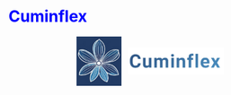 <h1 style="color:blue;">Cuminflex</h1>
<p align="center">
 <img src="https://github.com/Uygur-code/cuminflex/blob/main/cuminflex_logo.jpg" width=80 align="center"> &nbsp; <img src="https://github.com/Uygur-code/cuminflex/blob/main/cuminflex_name.jpg" width=170 align="center">
</p> 
